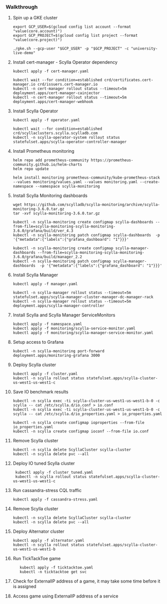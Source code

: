 ### Walkthrough

1. Spin up a GKE cluster
    ```
    export GCP_USER=$(gcloud config list account --format "value(core.account)")        
    export GCP_PROJECT=$(gcloud config list project --format "value(core.project)")
    
    ./gke.sh --gcp-user "$GCP_USER" -p "$GCP_PROJECT" -c "university-live-demo"
    ```
1. Install cert-manager - Scylla Operator dependency
    ```
    kubectl apply -f cert-manager.yaml
    
    kubectl wait --for condition=established crd/certificates.cert-manager.io crd/issuers.cert-manager.io
    kubectl -n cert-manager rollout status --timeout=5m deployment.apps/cert-manager-cainjector
    kubectl -n cert-manager rollout status --timeout=5m deployment.apps/cert-manager-webhook
    ```

1. Install Scylla Operator
    ```
    kubectl apply -f operator.yaml
   
    kubectl wait --for condition=established crd/scyllaclusters.scylla.scylladb.com
    kubectl -n scylla-operator-system rollout status statefulset.apps/scylla-operator-controller-manager
    ```

1. Install Prometheus monitoring
    ```
    helm repo add prometheus-community https://prometheus-community.github.io/helm-charts
    helm repo update
    
    helm install monitoring prometheus-community/kube-prometheus-stack --values monitoring/values.yaml --values monitoring.yaml --create-namespace --namespace scylla-monitoring
    ```

1. Install Scylla Monitoring dashboards
    ```
    wget https://github.com/scylladb/scylla-monitoring/archive/scylla-monitoring-3.6.0.tar.gz
    tar -xvf scylla-monitoring-3.6.0.tar.gz
    
    kubectl -n scylla-monitoring create configmap scylla-dashboards --from-file=scylla-monitoring-scylla-monitoring-3.6.0/grafana/build/ver_4.3
    kubectl -n scylla-monitoring patch configmap scylla-dashboards  -p '{"metadata":{"labels":{"grafana_dashboard": "1"}}}'
    
    kubectl -n scylla-monitoring create configmap scylla-manager-dashboards --from-file=scylla-monitoring-scylla-monitoring-3.6.0/grafana/build/manager_2.2
    kubectl -n scylla-monitoring patch configmap scylla-manager-dashboards  -p '{"metadata":{"labels":{"grafana_dashboard": "1"}}}'
    ```

1. Install Scylla Manager
    ```
    kubectl apply -f manager.yaml
    
    kubectl -n scylla-manager rollout status --timeout=5m statefulset.apps/scylla-manager-cluster-manager-dc-manager-rack
    kubectl -n scylla-manager rollout status --timeout=5m deployment.apps/scylla-manager-controller
    ```

1. Install Scylla and Scylla Manager ServiceMonitors
    ```
    kubectl apply -f namespace.yaml
    kubectl apply -f monitoring/scylla-service-monitor.yaml
    kubectl apply -f monitoring/scylla-manager-service-monitor.yaml
    ```

1. Setup access to Grafana 
    ```
    kubectl -n scylla-monitoring port-forward deployment.apps/monitoring-grafana 3000
    ```

1. Deploy Scylla cluster
    ```
    kubectl apply -f cluster.yaml
    kubectl -n scylla rollout status statefulset.apps/scylla-cluster-us-west1-us-west1-c
    ```

1. Save IO benchmark results
    ```
    kubectl -n scylla exec -ti scylla-cluster-us-west1-us-west1-b-0 -c scylla -- cat /etc/scylla.d/io.conf > io.conf
    kubectl -n scylla exec -ti scylla-cluster-us-west1-us-west1-b-0 -c scylla -- cat /etc/scylla.d/io_properties.yaml > io_properties.yaml
   
    kubectl -n scylla create configmap ioproperties --from-file io_properties.yaml
    kubectl -n scylla create configmap ioconf --from-file io.conf
    ```

1. Remove Scylla cluster
    ```
    kubectl -n scylla delete ScyllaCluster scylla-cluster
    kubectl -n scylla delete pvc --all
    ```

1. Deploy IO tuned Scylla cluster
   ```
    kubectl apply -f cluster_tuned.yaml
    kubectl -n scylla rollout status statefulset.apps/scylla-cluster-us-west1-us-west1-c
    ```
   
1. Run cassandra-stress CQL traffic
    ```
    kubectl apply -f cassandra-stress.yaml
    ```

1. Remove Scylla cluster
    ```
    kubectl -n scylla delete ScyllaCluster scylla-cluster
    kubectl -n scylla delete pvc --all
    ```
1. Deploy Alternator cluster
   ```
   kubectl apply -f alternator.yaml
   kubectl -n scylla rollout status statefulset.apps/scylla-cluster-us-west1-us-west1-b
   ```

1. Run TickTackToe game
   ```
      kubectl apply -f ticktacktoe.yaml
      kubectl -n ticktacktoe get svc
   ```
1. Check for ExternalIP address of a game, it may take some time before it is assigned
1. Access game using ExternalIP address of a service
